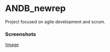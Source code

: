 # ANDB_newrep
Project focused on agile development and scrum. 

### Screenshots
[!image](https://github.com/ANDBorganization/ANDB_travel_agency_page/blob/main/Find_your_perfect_trip.jpg)
